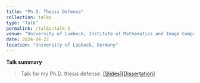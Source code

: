 ```yaml
---
title: "Ph.D. Thesis Defense"
collection: talks
type: "Talk"
permalink: /talks/talk-2
venue: "University of Luebeck, Institute of Mathematics and Image Computing"
date: 2024-04-27
location: "University of Luebeck, Germany"
---
```


**Talk summary**
> Talk for my Ph.D. thesis defense.
[[Slides]](../files/qc_defense_KueteMeli.pdf)[[Dissertation]](../files/Dissertation_KueteMeli.pdf)
